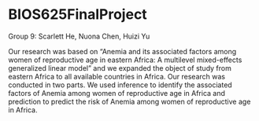 # BIOS625FinalProject

Group 9: Scarlett He, Nuona Chen, Huizi Yu

Our research was based on “Anemia and its associated factors among women of reproductive age in eastern Africa: A multilevel mixed-effects generalized linear model” and we expanded the object of study from eastern Africa to all available countries in Africa. Our research was conducted in two parts. We used inference to identify the associated factors of Anemia among women of reproductive age in Africa and prediction to predict the risk of Anemia among women of reproductive age in Africa.
